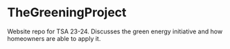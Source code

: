 # TheGreeningProject
Website repo for TSA 23-24. Discusses the green energy initiative and how homeowners are able to apply it. 
